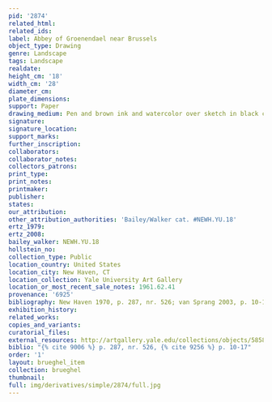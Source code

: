 ```yaml
---
pid: '2874'
related_html: 
related_ids: 
label: Abbey of Groenendael near Brussels
object_type: Drawing
genre: Landscape
tags: Landscape
realdate: 
height_cm: '18'
width_cm: '28'
diameter_cm: 
plate_dimensions: 
support: Paper
drawing_medium: Pen and brown ink and watercolor over sketch in black chalk
signature: 
signature_location: 
support_marks: 
further_inscription: 
collaborators: 
collaborator_notes: 
collectors_patrons: 
print_type: 
print_notes: 
printmaker: 
publisher: 
states: 
our_attribution: 
other_attribution_authorities: 'Bailey/Walker cat. #NEWH.YU.18'
ertz_1979: 
ertz_2008: 
bailey_walker: NEWH.YU.18
hollstein_no: 
collection_type: Public
location_country: United States
location_city: New Haven, CT
location_collection: Yale University Art Gallery
location_or_most_recent_sale_notes: 1961.62.41
provenance: '6925'
bibliography: New Haven 1970, p. 287, nr. 526; van Sprang 2003, p. 10-17
exhibition_history: 
related_works: 
copies_and_variants: 
curatorial_files: 
external_resources: http://artgallery.yale.edu/collections/objects/58586
biblio: "{% cite 9006 %} p. 287, nr. 526, {% cite 9256 %} p. 10-17"
order: '1'
layout: brueghel_item
collection: brueghel
thumbnail: 
full: img/derivatives/simple/2874/full.jpg
---
```

